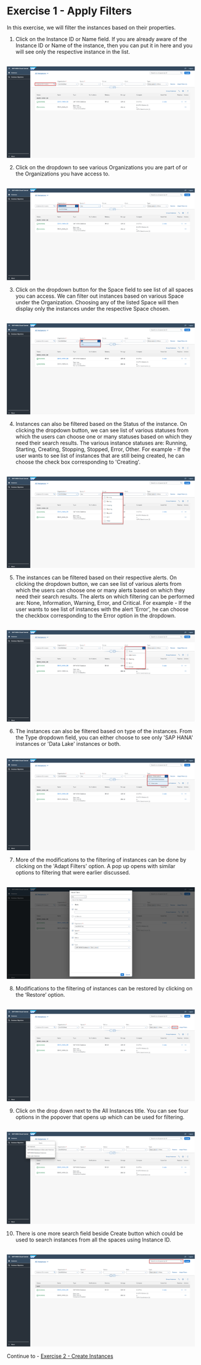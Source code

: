 # Exercise 1 - Apply Filters

In this exercise, we will filter the instances based on their properties.


1. Click on the Instance ID or Name field. If you are already aware of the Instance ID or Name of the instance, then you can put it in here and you will see only the respective instance in the list. 

<br>![](./images/1.png)

2. Click on the dropdown to see various Organizations you are part of or the Organizations you have access to.

<br>![](/exercises/ex1/images/2.png)

3. Click on the dropdown button for the Space field to see list of all spaces you can access. We can filter out instances based on various Space under the Organization. Choosing any of the listed Space will then display only the instances under the respective Space chosen.

<br>![](/exercises/ex1/images/3.png)

4. Instances can also be filtered based on the Status of the instance. On clicking the dropdown button, we can see list of various statuses from which the users can choose one or many statuses based on which they need their search results. The various instance statuses are: Running, Starting, Creating, Stopping, Stopped, Error, Other.
For example - If the user wants to see list of instances that are still being created, he can choose the check box corresponding to 'Creating'. 

<br>![](/exercises/ex1/images/4.png)

5. The instances can be filtered based on their respective alerts. On clicking the dropdown button, we can see list of various alerts from which the users can choose one or many alerts based on which they need their search results. The alerts on which filtering can be performed are: None, Information, Warning, Error, and Critical.
For example - If the user wants to see list of instances with the alert 'Error', he can choose the checkbox corresponding to the Error option in the dropdown.

<br>![](/exercises/ex1/images/5.png)

6. The instances can also be filtered based on type of the instances. From the Type dropdown field, you can either choose to see only 'SAP HANA' instances or 'Data Lake' instances or both.

<br>![](/exercises/ex1/images/6.png)

7. More of the modifications to the filtering of instances can be done by clicking on the 'Adapt Filters' option. A pop up opens with similar options to filtering that were earlier discussed.

<br>![](/exercises/ex1/images/7.png)

8. Modifications to the filtering of instances can be restored by clicking on the ‘Restore’ option. 

<br>![](/exercises/ex1/images/8.png)

9. Click on the drop down next to the All Instances title. You can see four options in the popover that opens up which can be used for filtering.

<br>![](/exercises/ex1/images/9.png)

10. There is one more search field beside Create button which could be used to search instances from all the spaces using Instance ID.

<br>![](/exercises/ex1/images/10.png)

Continue to - [Exercise 2 - Create Instances](../ex2/README.md)

